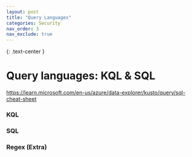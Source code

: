 ```yaml
---
layout: post
title: "Query Languages"
categories: Security
nav_order: 3
nav_exclude: true
---
```



{: .text-center }
# Query languages: KQL & SQL 

https://learn.microsoft.com/en-us/azure/data-explorer/kusto/query/sql-cheat-sheet

### KQL


### SQL 


### Regex (Extra)


